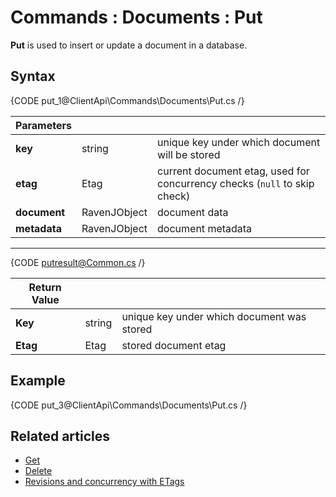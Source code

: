 # Commands : Documents : Put

**Put** is used to insert or update a document in a database.

## Syntax

{CODE put_1@ClientApi\Commands\Documents\Put.cs /}

| Parameters | | |
| ------------- | ------------- | ----- |
| **key** | string | unique key under which document will be stored |
| **etag** | Etag | current document etag, used for concurrency checks (`null` to skip check) |
| **document** | RavenJObject | document data |
| **metadata** | RavenJObject | document metadata |

<hr />

{CODE putresult@Common.cs /}

| Return Value | | |
| ------------- | ------------- | ----- |
| **Key** | string | unique key under which document was stored |
| **Etag** | Etag | stored document etag |

## Example

{CODE put_3@ClientApi\Commands\Documents\Put.cs /}

## Related articles

- [Get](../../../client-api/commands/documents/get)  
- [Delete](../../../client-api/commands/documents/delete)  
- [Revisions and concurrency with ETags](../../../client-api/concurrency/revisions-and-concurrency-with-etags)   